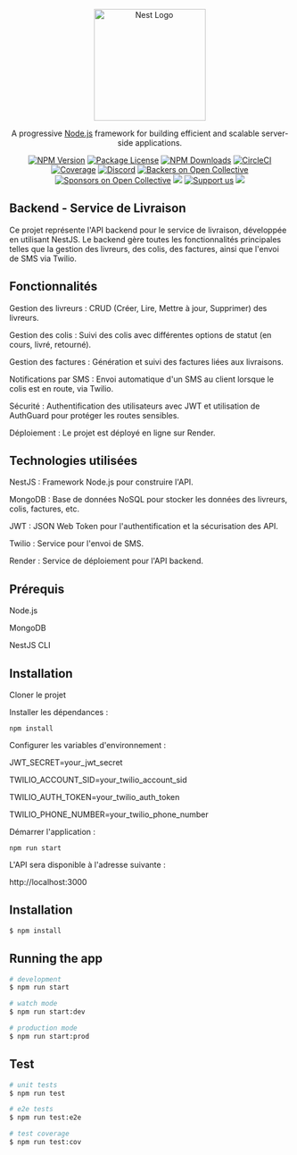 <p align="center">
  <a href="http://nestjs.com/" target="blank"><img src="https://nestjs.com/img/logo-small.svg" width="200" alt="Nest Logo" /></a>
</p>

[circleci-image]: https://img.shields.io/circleci/build/github/nestjs/nest/master?token=abc123def456
[circleci-url]: https://circleci.com/gh/nestjs/nest

  <p align="center">A progressive <a href="http://nodejs.org" target="_blank">Node.js</a> framework for building efficient and scalable server-side applications.</p>
    <p align="center">
<a href="https://www.npmjs.com/~nestjscore" target="_blank"><img src="https://img.shields.io/npm/v/@nestjs/core.svg" alt="NPM Version" /></a>
<a href="https://www.npmjs.com/~nestjscore" target="_blank"><img src="https://img.shields.io/npm/l/@nestjs/core.svg" alt="Package License" /></a>
<a href="https://www.npmjs.com/~nestjscore" target="_blank"><img src="https://img.shields.io/npm/dm/@nestjs/common.svg" alt="NPM Downloads" /></a>
<a href="https://circleci.com/gh/nestjs/nest" target="_blank"><img src="https://img.shields.io/circleci/build/github/nestjs/nest/master" alt="CircleCI" /></a>
<a href="https://coveralls.io/github/nestjs/nest?branch=master" target="_blank"><img src="https://coveralls.io/repos/github/nestjs/nest/badge.svg?branch=master#9" alt="Coverage" /></a>
<a href="https://discord.gg/G7Qnnhy" target="_blank"><img src="https://img.shields.io/badge/discord-online-brightgreen.svg" alt="Discord"/></a>
<a href="https://opencollective.com/nest#backer" target="_blank"><img src="https://opencollective.com/nest/backers/badge.svg" alt="Backers on Open Collective" /></a>
<a href="https://opencollective.com/nest#sponsor" target="_blank"><img src="https://opencollective.com/nest/sponsors/badge.svg" alt="Sponsors on Open Collective" /></a>
  <a href="https://paypal.me/kamilmysliwiec" target="_blank"><img src="https://img.shields.io/badge/Donate-PayPal-ff3f59.svg"/></a>
    <a href="https://opencollective.com/nest#sponsor"  target="_blank"><img src="https://img.shields.io/badge/Support%20us-Open%20Collective-41B883.svg" alt="Support us"></a>
  <a href="https://twitter.com/nestframework" target="_blank"><img src="https://img.shields.io/twitter/follow/nestframework.svg?style=social&label=Follow"></a>
</p>
  <!--[![Backers on Open Collective](https://opencollective.com/nest/backers/badge.svg)](https://opencollective.com/nest#backer)
  [![Sponsors on Open Collective](https://opencollective.com/nest/sponsors/badge.svg)](https://opencollective.com/nest#sponsor)-->

## Backend - Service de Livraison
Ce projet représente l'API backend pour le service de livraison, développée en utilisant NestJS. Le backend gère toutes les fonctionnalités principales telles que la gestion des livreurs, des colis, des factures, ainsi que l'envoi de SMS via Twilio.

## Fonctionnalités
Gestion des livreurs : CRUD (Créer, Lire, Mettre à jour, Supprimer) des livreurs.

Gestion des colis : Suivi des colis avec différentes options de statut (en cours, livré, retourné).

Gestion des factures : Génération et suivi des factures liées aux livraisons.

Notifications par SMS : Envoi automatique d'un SMS au client lorsque le colis est en route, via Twilio.

Sécurité : Authentification des utilisateurs avec JWT et utilisation de AuthGuard pour protéger les routes sensibles.

Déploiement : Le projet est déployé en ligne sur Render.

## Technologies utilisées
NestJS : Framework Node.js pour construire l'API.

MongoDB : Base de données NoSQL pour stocker les données des livreurs, colis, factures, etc.

JWT : JSON Web Token pour l'authentification et la sécurisation des API.

Twilio : Service pour l'envoi de SMS.

Render : Service de déploiement pour l'API backend.

## Prérequis
Node.js 

MongoDB

NestJS CLI

## Installation
Cloner le projet 

Installer les dépendances :

    npm install

Configurer les variables d'environnement :

JWT_SECRET=your_jwt_secret

TWILIO_ACCOUNT_SID=your_twilio_account_sid

TWILIO_AUTH_TOKEN=your_twilio_auth_token

TWILIO_PHONE_NUMBER=your_twilio_phone_number

Démarrer l'application :

    npm run start
L'API sera disponible à l'adresse suivante :

http://localhost:3000


## Installation

```bash
$ npm install
```

## Running the app

```bash
# development
$ npm run start

# watch mode
$ npm run start:dev

# production mode
$ npm run start:prod
```

## Test

```bash
# unit tests
$ npm run test

# e2e tests
$ npm run test:e2e

# test coverage
$ npm run test:cov
```


